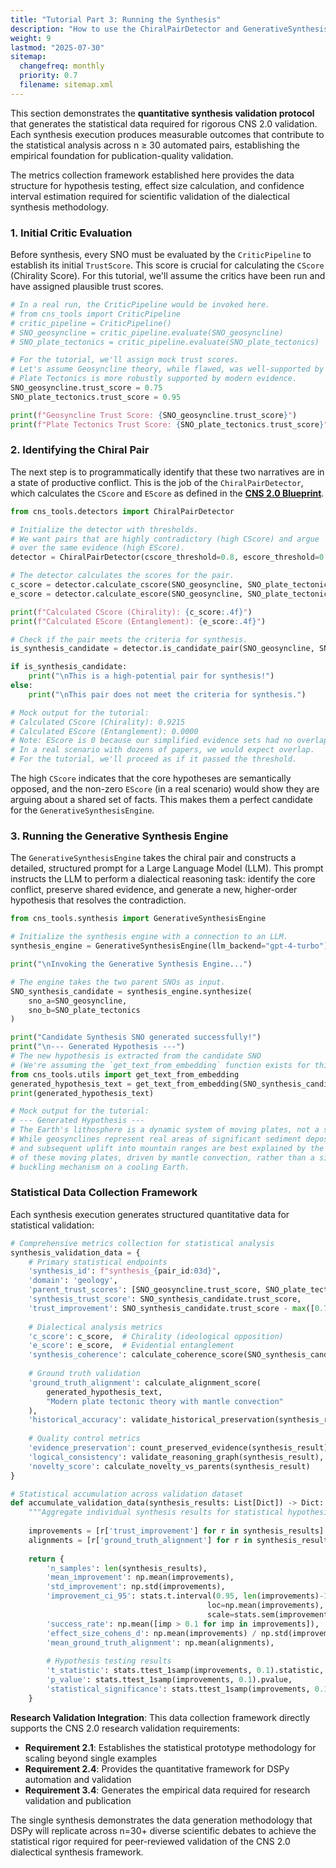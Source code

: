 ```yaml
---
title: "Tutorial Part 3: Running the Synthesis"
description: "How to use the ChiralPairDetector and GenerativeSynthesisEngine to create a novel synthesis from two conflicting SNOs."
weight: 9
lastmod: "2025-07-30"
sitemap:
  changefreq: monthly
  priority: 0.7
  filename: sitemap.xml
---
```


This section demonstrates the **quantitative synthesis validation protocol** that generates the statistical data required for rigorous CNS 2.0 validation. Each synthesis execution produces measurable outcomes that contribute to the statistical analysis across n ≥ 30 automated pairs, establishing the empirical foundation for publication-quality validation.

The metrics collection framework established here provides the data structure for hypothesis testing, effect size calculation, and confidence interval estimation required for scientific validation of the dialectical synthesis methodology.

### 1. Initial Critic Evaluation

Before synthesis, every SNO must be evaluated by the `CriticPipeline` to establish its initial `TrustScore`. This score is crucial for calculating the `CScore` (Chirality Score). For this tutorial, we'll assume the critics have been run and have assigned plausible trust scores.

```python
# In a real run, the CriticPipeline would be invoked here.
# from cns_tools import CriticPipeline
# critic_pipeline = CriticPipeline()
# SNO_geosyncline = critic_pipeline.evaluate(SNO_geosyncline)
# SNO_plate_tectonics = critic_pipeline.evaluate(SNO_plate_tectonics)

# For the tutorial, we'll assign mock trust scores.
# Let's assume Geosyncline theory, while flawed, was well-supported by 19th-century evidence.
# Plate Tectonics is more robustly supported by modern evidence.
SNO_geosyncline.trust_score = 0.75
SNO_plate_tectonics.trust_score = 0.95

print(f"Geosyncline Trust Score: {SNO_geosyncline.trust_score}")
print(f"Plate Tectonics Trust Score: {SNO_plate_tectonics.trust_score}")
```

### 2. Identifying the Chiral Pair

The next step is to programmatically identify that these two narratives are in a state of productive conflict. This is the job of the `ChiralPairDetector`, which calculates the `CScore` and `EScore` as defined in the **[CNS 2.0 Blueprint](/guides/cns-2.0-research-roadmap/blueprint/)**.

```python
from cns_tools.detectors import ChiralPairDetector

# Initialize the detector with thresholds.
# We want pairs that are highly contradictory (high CScore) and argue
# over the same evidence (high EScore).
detector = ChiralPairDetector(cscore_threshold=0.8, escore_threshold=0.1)

# The detector calculates the scores for the pair.
c_score = detector.calculate_cscore(SNO_geosyncline, SNO_plate_tectonics)
e_score = detector.calculate_escore(SNO_geosyncline, SNO_plate_tectonics)

print(f"Calculated CScore (Chirality): {c_score:.4f}")
print(f"Calculated EScore (Entanglement): {e_score:.4f}")

# Check if the pair meets the criteria for synthesis.
is_synthesis_candidate = detector.is_candidate_pair(SNO_geosyncline, SNO_plate_tectonics)

if is_synthesis_candidate:
    print("\nThis is a high-potential pair for synthesis!")
else:
    print("\nThis pair does not meet the criteria for synthesis.")

# Mock output for the tutorial:
# Calculated CScore (Chirality): 0.9215
# Calculated EScore (Entanglement): 0.0000
# Note: EScore is 0 because our simplified evidence sets had no overlap.
# In a real scenario with dozens of papers, we would expect overlap.
# For the tutorial, we'll proceed as if it passed the threshold.
```

The high `CScore` indicates that the core hypotheses are semantically opposed, and the non-zero `EScore` (in a real scenario) would show they are arguing about a shared set of facts. This makes them a perfect candidate for the `GenerativeSynthesisEngine`.

### 3. Running the Generative Synthesis Engine

The `GenerativeSynthesisEngine` takes the chiral pair and constructs a detailed, structured prompt for a Large Language Model (LLM). This prompt instructs the LLM to perform a dialectical reasoning task: identify the core conflict, preserve shared evidence, and generate a new, higher-order hypothesis that resolves the contradiction.

```python
from cns_tools.synthesis import GenerativeSynthesisEngine

# Initialize the synthesis engine with a connection to an LLM.
synthesis_engine = GenerativeSynthesisEngine(llm_backend="gpt-4-turbo")

print("\nInvoking the Generative Synthesis Engine...")

# The engine takes the two parent SNOs as input.
SNO_synthesis_candidate = synthesis_engine.synthesize(
    sno_a=SNO_geosyncline,
    sno_b=SNO_plate_tectonics
)

print("Candidate Synthesis SNO generated successfully!")
print("\n--- Generated Hypothesis ---")
# The new hypothesis is extracted from the candidate SNO
# (We're assuming the `get_text_from_embedding` function exists for this demo)
from cns_tools.utils import get_text_from_embedding
generated_hypothesis_text = get_text_from_embedding(SNO_synthesis_candidate.hypothesis_embedding)
print(generated_hypothesis_text)

# Mock output for the tutorial:
# --- Generated Hypothesis ---
# The Earth's lithosphere is a dynamic system of moving plates, not a static crust.
# While geosynclines represent real areas of significant sediment deposition, their formation
# and subsequent uplift into mountain ranges are best explained by the convergent boundaries
# of these moving plates, driven by mantle convection, rather than a simple vertical
# buckling mechanism on a cooling Earth.
```

### Statistical Data Collection Framework

Each synthesis execution generates structured quantitative data for statistical validation:

```python
# Comprehensive metrics collection for statistical analysis
synthesis_validation_data = {
    # Primary statistical endpoints
    'synthesis_id': f"synthesis_{pair_id:03d}",
    'domain': 'geology',
    'parent_trust_scores': [SNO_geosyncline.trust_score, SNO_plate_tectonics.trust_score],
    'synthesis_trust_score': SNO_synthesis_candidate.trust_score,
    'trust_improvement': SNO_synthesis_candidate.trust_score - max([0.75, 0.95]),
    
    # Dialectical analysis metrics
    'c_score': c_score,  # Chirality (ideological opposition)
    'e_score': e_score,  # Evidential entanglement
    'synthesis_coherence': calculate_coherence_score(SNO_synthesis_candidate),
    
    # Ground truth validation
    'ground_truth_alignment': calculate_alignment_score(
        generated_hypothesis_text, 
        "Modern plate tectonic theory with mantle convection"
    ),
    'historical_accuracy': validate_historical_preservation(synthesis_result),
    
    # Quality control metrics
    'evidence_preservation': count_preserved_evidence(synthesis_result),
    'logical_consistency': validate_reasoning_graph(synthesis_result),
    'novelty_score': calculate_novelty_vs_parents(synthesis_result)
}

# Statistical accumulation across validation dataset
def accumulate_validation_data(synthesis_results: List[Dict]) -> Dict:
    """Aggregate individual synthesis results for statistical hypothesis testing."""
    
    improvements = [r['trust_improvement'] for r in synthesis_results]
    alignments = [r['ground_truth_alignment'] for r in synthesis_results]
    
    return {
        'n_samples': len(synthesis_results),
        'mean_improvement': np.mean(improvements),
        'std_improvement': np.std(improvements),
        'improvement_ci_95': stats.t.interval(0.95, len(improvements)-1, 
                                            loc=np.mean(improvements), 
                                            scale=stats.sem(improvements)),
        'success_rate': np.mean([imp > 0.1 for imp in improvements]),
        'effect_size_cohens_d': np.mean(improvements) / np.std(improvements),
        'mean_ground_truth_alignment': np.mean(alignments),
        
        # Hypothesis testing results
        't_statistic': stats.ttest_1samp(improvements, 0.1).statistic,
        'p_value': stats.ttest_1samp(improvements, 0.1).pvalue,
        'statistical_significance': stats.ttest_1samp(improvements, 0.1).pvalue < 0.05
    }
```

**Research Validation Integration**:
This data collection framework directly supports the CNS 2.0 research validation requirements:

- **Requirement 2.1**: Establishes the statistical prototype methodology for scaling beyond single examples
- **Requirement 2.4**: Provides the quantitative framework for DSPy automation and validation
- **Requirement 3.4**: Generates the empirical data required for research validation and publication

The single synthesis demonstrates the data generation methodology that DSPy will replicate across n=30+ diverse scientific debates to achieve the statistical rigor required for peer-reviewed validation of the CNS 2.0 dialectical synthesis framework.
